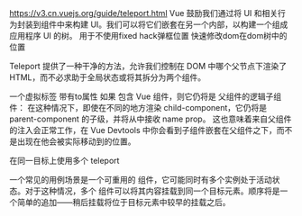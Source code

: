https://v3.cn.vuejs.org/guide/teleport.html
Vue 鼓励我们通过将 UI 和相关行为封装到组件中来构建 UI。我们可以将它们嵌套在另一个内部，以构建一个组成应用程序 UI 的树。
用于不使用fixed hack弹框位置 快速修改dom在dom树中的位置

Teleport 提供了一种干净的方法，允许我们控制在 DOM 中哪个父节点下渲染了 HTML，而不必求助于全局状态或将其拆分为两个组件。

<!-- <teleport to="body">
  <div v-if="modalOpen" class="modal">
    <div>
      I'm a teleported modal! 
      (My parent is "body")
      <button @click="modalOpen = false">
        Close
      </button>
    </div>
  </div>
</teleport> -->

一个虚拟标签 带有to属性 
如果 <teleport> 包含 Vue 组件，则它仍将是 <teleport> 父组件的逻辑子组件：
在这种情况下，即使在不同的地方渲染 child-component，它仍将是 parent-component 的子级，并将从中接收 name prop。
这也意味着来自父组件的注入会正常工作，在 Vue Devtools 中你会看到子组件嵌套在父组件之下，而不是出现在他会被实际移动到的位置。

在同一目标上使用多个 teleport

一个常见的用例场景是一个可重用的 <Modal> 组件，它可能同时有多个实例处于活动状态。对于这种情况，多个 <teleport> 组件可以将其内容挂载到同一个目标元素。顺序将是一个简单的追加——稍后挂载将位于目标元素中较早的挂载之后。






